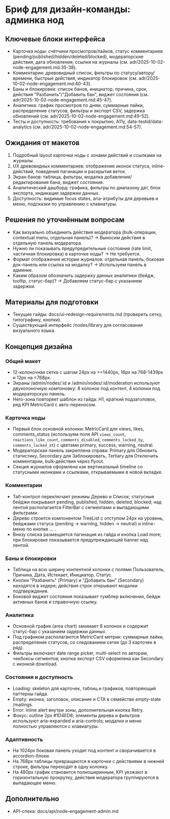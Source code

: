 # Бриф для дизайн-команды: админка нод

## Ключевые блоки интерфейса
- Карточка ноды: счётчики просмотров/лайков, статус комментариев (pending/published/hidden/deleted/blocked), модераторские действия, дата обновления, ссылки на журналы (см. adr/2025-10-02-node-engagement.md:35-38).
- Комментарии: древовидный список, фильтры по статусу/автору/времени, быстрые действия, индикатор блокировок (см. adr/2025-10-02-node-engagement.md:40-43).
- Баны и блокировки: список банов, инициатор, причина, срок, действия "Разбанить"/"Добавить бан", виджет состояния (см. adr/2025-10-02-node-engagement.md:45-47).
- Аналитика: график просмотров по дням, суммарные лайки, распределение статусов, фильтры и экспорт CSV, задержка обновлений (см. adr/2025-10-02-node-engagement.md:49-52).
- Тесты и доступность: требования к покрытию, A11y, data-testid/data-analytics (см. adr/2025-10-02-node-engagement.md:54-57).

## Ожидания от макетов
1. Подробный layout карточки ноды с зонами действий и ссылками на журналы.
2. UX древовидных комментариев: отображение иконок статуса, inline-действий, поведения пагинации и раскрытия веток.
3. Экран банов: таблица, фильтры, модалка добавления/редактирования бана, виджет состояния.
4. Аналитический дашборд: графика, фильтры по диапазону дат, блок экспорта, индикация задержки данных.
5. Доступность: видимые focus states, aria-атрибуты для деревьев и меню, подсказки по управлению с клавиатуры.

## Решения по уточнённым вопросам
- Как визуально объединить действия модератора (bulk-операции, contextual menu, отдельная панель)? -> Выносим действия в отдельную панель модератора.
- Нужно ли показывать предупредительные состояния (rate limit, частичная блокировка) в карточке ноды? -> Не требуется.
- Формат отображения истории журналов: отдельная панель, боковая док-панель или ссылка на модалку? -> Используем панель в админке.
- Каким образом обозначить задержку данных аналитики (бейдж, tooltip, статус-бар)? -> Добавляем статус-бар с указанием задержки.

## Материалы для подготовки
- Текущие гайды: docs/ui-redesign-requirements.md (проверить сетку, типографику, кнопки).
- Существующий интерфейс /nodes/library для согласования визуального языка.

## Концепция дизайна

### Общий макет
- 12-колоночная сетка с шагом 24px на >=1440px, 16px на 768-1439px и 12px на <768px.
- Экраны /admin/nodes/:id и /admin/nodes/:id/moderation используют двуколоночную компоновку: 8 колонок под контент, 4 колонки под модераторскую панель.
- Hero-зона повторяет шаблон из гайда: H1, краткий подзаголовок, ряд KPI MetricCard с авто-переносом.

### Карточка ноды
- Первый блок основной колонки: MetricCard для views, likes, comments_status (используем поля API `views_count`, `reactions_like_count`, `comments_disabled`, `comments_locked_by`, `comments_locked_at`) с цветами primary, success, warning, neutral.
- Модераторская панель закреплена справа: Primary для Обновить статистику, Secondary для Заблокировать, Tertiary для Отключить комментарии, bulk-действия через flyout.
- Секция журналов оформлена как вертикальный timeline со статусными иконками и ссылками, открываемыми в новой вкладке.

### Комментарии
- Таб-контрол переключает режимы Дерево и Список; статусные бейджи покрывают pending, published, hidden, deleted, blocked; над лентой располагается FilterBar с сегментами и выпадающими фильтрами.
- Дерево строится компонентом TreeList с отступом 24px на уровень, бейджами статуса (pending -> warning, hidden -> neutral) и inline-меню по кнопке ... .
- Внизу списка размещается пагинация из гайда и кнопка Load more; при блокировке показывается предупреждающий banner над лентой.

### Баны и блокировки
- Таблица на всю ширину контентной колонки с полями Пользователь, Причина, Дата, Истекает, Инициатор, Статус.
- Кнопки "Разбанить" (Primary) и "Добавить бан" (Secondary) находятся в хедере; действия строк открывают модалки подтверждения.
- Боковой виджет состояния показывает тумблер включения, бейдж активных банов и справочную ссылку.

### Аналитика
- Основной график (area chart) занимает 8 колонок и содержит статус-бар с указанием задержки данных.
- Под графиком располагаются MetricCard метрик: суммарные лайки, распределение статусов, со следованием сетке (до 3 карточек в ряд).
- Фильтры включают date range picker, multi-select по авторам, чекбоксы сегментов; кнопка экспорт CSV оформлена как Secondary с иконкой download.

### Состояния и доступность
- Loading: skeleton для карточек, таблиц и графиков, повторяющий паттерны гайда.
- Empty: иконка, заголовок, описание и CTA в семействе empty-state /mailings.
- Error: inline alert внутри зоны, дополнительная кнопка Retry.
- Фокус: outline 2px #1D4ED8; элементы дерева и фильтров используют aria-expanded и aria-controls; модалки и меню полностью управляются с клавиатуры.

### Адаптивность
- На 1024px боковая панель уходит под контент и сворачивается в accordion-блоки.
- На 768px таблицы превращаются в карточки с действиями в нижней строке, фильтры переходят в одну колонку.
- На 480px график становится полноширинным, KPI уезжают в горизонтальную прокрутку, действия модератора группируются в выпадающее меню.

## Дополнительно
- API-спека: docs/api/node-engagement-admin.md
